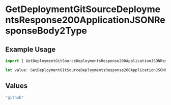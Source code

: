 # GetDeploymentGitSourceDeploymentsResponse200ApplicationJSONResponseBody2Type

## Example Usage

```typescript
import { GetDeploymentGitSourceDeploymentsResponse200ApplicationJSONResponseBody2Type } from "@simplesagar/vercel/models/getdeploymentop.js";

let value: GetDeploymentGitSourceDeploymentsResponse200ApplicationJSONResponseBody2Type = "github";
```

## Values

```typescript
"github"
```